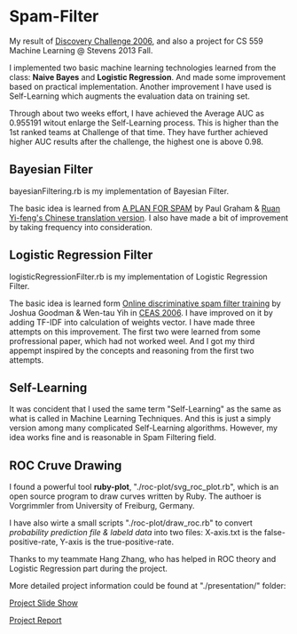 Spam-Filter
===========

My result of [Discovery Challenge 2006](http://www.ecmlpkdd2006.org/challenge.html), and also a project for CS 559 Machine Learning @ Stevens 2013 Fall.

I implemented two basic machine learning technologies learned from the class: __Naive Bayes__ and __Logistic Regression__. And made some improvement based on practical implementation. Another improvement I have used is Self-Learning which augments the evaluation data on training set.

Through about two weeks effort, I have achieved the Average AUC as 0.955191 witout enlarge the Self-Learning process. This is higher than the 1st ranked teams at Challenge of that time. They have further achieved higher AUC results after the challenge, the highest one is above 0.98.

## Bayesian Filter 

bayesianFiltering.rb is my implementation of Bayesian Filter. 

The basic idea is learned from [A PLAN FOR SPAM](http://www.paulgraham.com/spam.html) by Paul Graham & [Ruan Yi-feng's Chinese translation version](http://www.ruanyifeng.com/blog/2011/08/bayesian_inference_part_two.html). I also have made a bit of improvement by taking frequency into consideration.

## Logistic Regression Filter

logisticRegressionFilter.rb is my implementation of Logistic Regression Filter.

The basic idea is learned form [Online discriminative spam filter training](http://www.ceas.cc/2006/22.pdf) by Joshua Goodman & Wen-tau Yih in [CEAS 2006](http://www.ceas.cc/2006/).
I have improved on it by adding TF-IDF into calculation of weights vector. I have made three attempts on this improvement. The first two were learned from some profressional paper, which had not worked weel. And I got my third appempt inspired by the concepts and reasoning from the first two attempts.

## Self-Learning

It was concident that I used the same term "Self-Learning" as the same as what is called in Machine Learning Techniques. And this is just a simply version among many complicated Self-Learning algorithms. However, my idea works fine and is reasonable in Spam Filtering field.

## ROC Cruve Drawing 

I found a powerful tool __ruby-plot__, "./roc-plot/svg_roc_plot.rb", which is an open source program to draw curves written by Ruby. The authoer is Vorgrimmler from University of Freiburg, Germany.

I have also wirte a small scripts "./roc-plot/draw_roc.rb" to convert <i>probability prediction file & labeld data</i> into two files: X-axis.txt is the false-positive-rate, Y-axis is the true-positive-rate.



Thanks to my teammate Hang Zhang, who has helped in ROC theory and Logistic Regression part during the project.

More detailed project information could be found at "./presentation/" folder:

[Project Slide Show](https://github.com/shohoku11wrj/Spam-Filter/blob/master/presentation/SpamFilter.pptx)

[Project Report](https://github.com/shohoku11wrj/Spam-Filter/blob/master/presentation/Project_Report.pdf)

